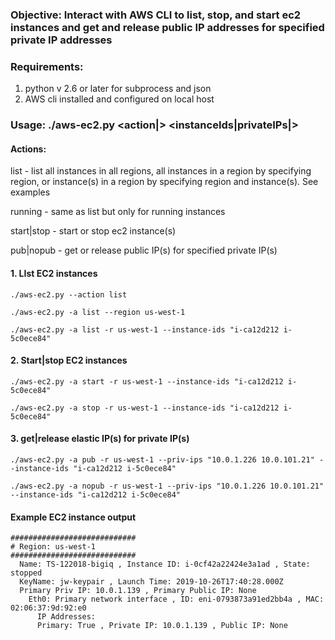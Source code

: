 ### Objective: Interact with AWS CLI to list, stop, and start ec2 instances and get and release public IP addresses for specified private IP addresses
###
### Requirements: 
1. python v 2.6 or later for subprocess and json
2. AWS cli installed and configured on local host
### 
### Usage: ./aws-ec2.py <action|> <instanceIds|privateIPs|>
#### Actions:

  list - list all instances in all regions, all instances in a region by specifying region, or instance(s) in a region by specifying region and instance(s). See examples
  
  running - same as list but only for running instances
  
  start|stop - start or stop ec2 instance(s)
  
  pub|nopub - get or release public IP(s) for specified private IP(s)
	
####  1. LIst EC2 instances
  
    ./aws-ec2.py --action list
  
    ./aws-ec2.py -a list --region us-west-1
           
    ./aws-ec2.py -a list -r us-west-1 --instance-ids "i-ca12d212 i-5c0ece84"

#### 2. Start|stop EC2 instances

    ./aws-ec2.py -a start -r us-west-1 --instance-ids "i-ca12d212 i-5c0ece84"
  
    ./aws-ec2.py -a stop -r us-west-1 --instance-ids "i-ca12d212 i-5c0ece84"

#### 3. get|release elastic IP(s) for private IP(s)

    ./aws-ec2.py -a pub -r us-west-1 --priv-ips "10.0.1.226 10.0.101.21" --instance-ids "i-ca12d212 i-5c0ece84"

    ./aws-ec2.py -a nopub -r us-west-1 --priv-ips "10.0.1.226 10.0.101.21" --instance-ids "i-ca12d212 i-5c0ece84"

#### Example EC2 instance output
```
############################
# Region: us-west-1
############################
  Name: TS-122018-bigiq , Instance ID: i-0cf42a22424e3a1ad , State: stopped
  KeyName: jw-keypair , Launch Time: 2019-10-26T17:40:28.000Z
  Primary Priv IP: 10.0.1.139 , Primary Public IP: None
    Eth0: Primary network interface , ID: eni-0793873a91ed2bb4a , MAC: 02:06:37:9d:92:e0
      IP Addresses:
      Primary: True , Private IP: 10.0.1.139 , Public IP: None
	  
